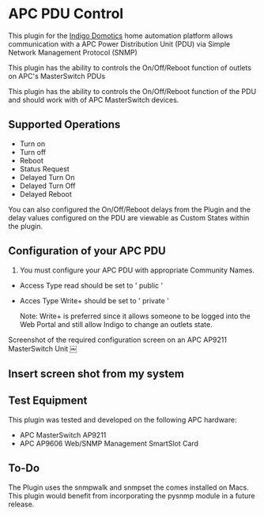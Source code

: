 # APC PDU Control

This plugin for the [Indigo Domotics](http://www.indigodomo.com/) home automation platform allows communication with a APC Power Distribution Unit (PDU) via Simple Network Management Protocol (SNMP)

This plugin has the ability to controls the On/Off/Reboot function of outlets on APC's MasterSwitch PDUs

This plugin has the ability to controls the On/Off/Reboot function of the PDU and should work with of APC MasterSwitch devices.


## Supported Operations

* Turn on
* Turn off
* Reboot
* Status Request
* Delayed Turn On
* Delayed Turn Off
* Delayed Reboot

You can also configured the On/Off/Reboot delays from the Plugin and the delay values configured on the PDU are viewable as Custom States within the plugin.


## Configuration of your APC PDU

1) You must configure your APC PDU with appropriate Community Names. 

* Access Type read should be set to '  public  '
* Acces Type Write+ should be set to '  private  '

    Note: Write+ is preferred since it allows someone to be logged into the Web Portal and still allow Indigo to change an outlets state.

Screenshot of the required configuration screen on an APC AP9211 MasterSwitch Unit
￼
## Insert screen shot from my system


## Test Equipment

This plugin was tested and developed on the following APC hardware:

* APC MasterSwitch AP9211 
* APC AP9606 Web/SNMP Management SmartSlot Card


## To-Do

The Plugin uses the snmpwalk and snmpset the comes installed on Macs. This plugin would benefit from incorporating the pysnmp module in a future release.